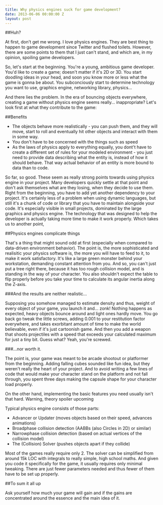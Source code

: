```yaml
---
title: Why physics engines suck for game development?
date: 2013-06-06 00:00:00 Z
layout: post
---
```


##Huh?

At first, don't get me wrong. I love physics engines. They are best thing to happen to
game development since Twitter and flushed toilets. However, there are some points to them
that I just can't stand, and which are, in my opinion, spoiling game developers.

So, let's start at the beginning. You're a young, ambitious game developer. You'd like to create
a game; doesn't matter if it's 2D or 3D. You start doodling ideas in your head, and soon you
know more or less what the game is gonna be about. You subconciously start to determine technology
you want to use, graphics engine, networking library, physics...

And there lies the problem. In the era of bouncing objects everywhere, creating a game without
physics engine seems really... inappropriate? Let's look first at what they contribute to the game:

##Benefits

 * The objects behave more realistically - you can push them, and they will move, start to 
   roll and eventually hit other objects and interact with them in some way.
 * You don't have to be concerned with the things such as speed
 * As the laws of physics apply to everything equally, you dont't have to create a different set
   of rules for your modeled environment - you just need to provide data describing what the entity
   is, instead of how it should behave. That way actual behavior of an entity is more bound to data
   than to code.

So far, so good. These seem as really strong points towards using physics engine in your project.
Many developers quickly settle at that point and don't ask themselves what are they losing, when
they decide to use them. Right from the beginning, you have to add yet another dependency to your
project. It's certainly less of a problem when using dynamic languages, but still it's a chunk of
code or library that you have to maintain alongside your code. It's especially visible in small
projects, dominated by the large graphics and physics engine. The technology that was designed to
help the developer is actually taking more time to make it work properly. Which takes us to another point,

##Physics engines complicate things

That's a thing that might sound odd at first (especially when compared to data-driven environment behavior). The point is, the more sophisticated and realisitic your physics software is, the more you will have to feed to it, to make it work satisfactory. It's like a large green monster behind your workstation, demanding constant attention from you. And so, you can't just put a tree right there, because it has too rough collision model, and is standing in the way of your character. You also shouldn't expect the table to flip properly before you take your time to calculate its angular inertia along the Z-axis.

###And the results are neither realistic...

Supposing you somehow managed to estimate density and thus, weight of every object of your game, you launch it and... zonk! Nothing happens as expected, heavy objects bounce around and light ones hardly move. You go back go tweak the little screws, adding 0.001 to your restitution factor everywhere, and takes exorbitant amount of time to make the world believable, even if it's just cartoonish game. And then you add a weapon that shoots projectiles with a speed that exceeds your calculated maximum for just a tiny bit. Guess what? Yeah, you're screwed.

###...nor worth it.

The point is, your game was meant to be arcade shootout or platformer from the beginning. Adding falling cubes sounded like fun idea, but they weren't really the heart of your project. And to avoid writing a few lines of code that would make your character stand on the platform and not fall through, you spent three days making the capsule shape for your character load properly.

On the other hand, implementing the basic features you need usually isn't that hard. Warning, theory spoiler upcoming

Typical physics engine consists of those parts:

 * Advancer or Updater (moves objects based on their speed, advances animations)
 * Broadphase collision detection (AABBs (also Circles in 2D) or similar)
 * Narrowphase collision detection (based on actual vertices of the collision model)
 * The (Collision) Solver (pushes objects apart if they collide)

Most of the games really require only 2. The solver can be simplified from around 15k LOC with integrals to really simple, high school maths. And given you code it specifically for the game, it usually requires only minimal tweaking. There are just fewer parameters needed and thus fewer of them have to be set up properly.

##To sum it all up

Ask yourself how much your game will gain and if the gains are concentrated around the essence and the main idea of it. 